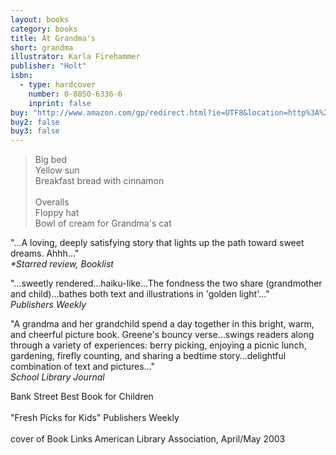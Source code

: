 ```yaml
---
layout: books
category: books
title: At Grandma's
short: grandma
illustrator: Karla Firehammer
publisher: "Holt"
isbn:
  - type: hardcover
    number: 0-8050-6336-6
    inprint: false
buy: "http://www.amazon.com/gp/redirect.html?ie=UTF8&location=http%3A%2F%2Fwww.amazon.com%2FAt-Grandmas-Rhonda-Gowler-Greene%2Fdp%2F0805063366%2F&tag=rhondgowlegre-20&linkCode=ur2&camp=1789&creative=9325"
buy2: false
buy3: false
---
```


<blockquote class="excerpt"><p2 class="excerpt">
Big bed <br />
Yellow sun <br />
Breakfast bread with cinnamon
<br /><br />
Overalls <br />
Floppy hat <br />
Bowl of cream for Grandma's cat
</p2></blockquote>

"…A loving, deeply satisfying story that lights up the path toward sweet dreams. Ahhh…"  
_<span class="starred">*Starred review</span>, Booklist_

"…sweetly rendered…haiku-like…The fondness the two share (grandmother and child)…bathes both text and illustrations in 'golden light'…"  
_Publishers Weekly_

"A grandma and her grandchild spend a day together in this bright, warm, and cheerful picture book. Greene's bouncy verse…swings readers along through a variety of experiences: berry picking, enjoying a picnic lunch, gardening, firefly counting, and sharing a bedtime story…delightful combination of text and pictures…"  
_School Library Journal_

<p class="awards">
Bank Street Best Book for Children
<br /><br />
"Fresh Picks for Kids" Publishers Weekly
<br /><br />
cover of Book Links American Library Association, April/May 2003
</p>